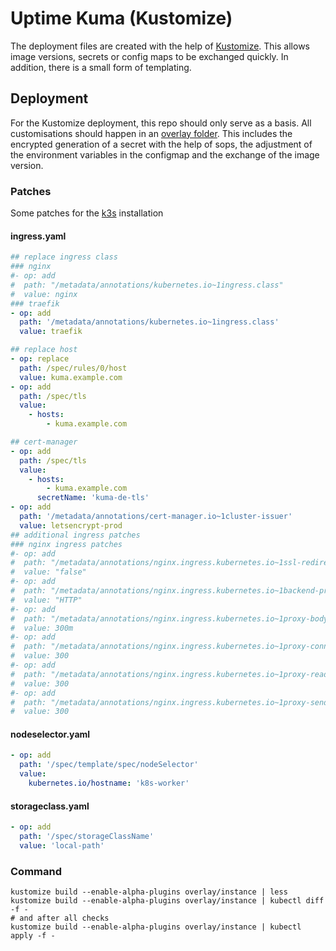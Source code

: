 # Uptime Kuma (Kustomize)

The deployment files are created with the help of [Kustomize](https://kustomize.io/). This allows image versions, secrets or config maps to be exchanged quickly. In addition, there is a small form of templating.

## Deployment

For the Kustomize deployment, this repo should only serve as a basis. All customisations should happen in an [overlay folder](https://github.com/kubernetes-sigs/kustomize/blob/master/README.md#2-create-variants-using-overlays). This includes the encrypted generation of a secret with the help of sops, the adjustment of the environment variables in the configmap and the exchange of the image version.

### Patches

Some patches for the [k3s](https://k3s.io/) installation

#### ingress.yaml

```yaml
## replace ingress class
### nginx
#- op: add
#  path: "/metadata/annotations/kubernetes.io~1ingress.class"
#  value: nginx
### traefik
- op: add
  path: '/metadata/annotations/kubernetes.io~1ingress.class'
  value: traefik

## replace host
- op: replace
  path: /spec/rules/0/host
  value: kuma.example.com
- op: add
  path: /spec/tls
  value:
    - hosts:
        - kuma.example.com

## cert-manager
- op: add
  path: /spec/tls
  value:
    - hosts:
        - kuma.example.com
      secretName: 'kuma-de-tls'
- op: add
  path: '/metadata/annotations/cert-manager.io~1cluster-issuer'
  value: letsencrypt-prod
## additional ingress patches
### nginx ingress patches
#- op: add
#  path: "/metadata/annotations/nginx.ingress.kubernetes.io~1ssl-redirect"
#  value: "false"
#- op: add
#  path: "/metadata/annotations/nginx.ingress.kubernetes.io~1backend-protocol"
#  value: "HTTP"
#- op: add
#  path: "/metadata/annotations/nginx.ingress.kubernetes.io~1proxy-body-size"
#  value: 300m
#- op: add
#  path: "/metadata/annotations/nginx.ingress.kubernetes.io~1proxy-connect-timeout"
#  value: 300
#- op: add
#  path: "/metadata/annotations/nginx.ingress.kubernetes.io~1proxy-read-timeout"
#  value: 300
#- op: add
#  path: "/metadata/annotations/nginx.ingress.kubernetes.io~1proxy-send-timeout"
#  value: 300
```

#### nodeselector.yaml

```yaml
- op: add
  path: '/spec/template/spec/nodeSelector'
  value:
    kubernetes.io/hostname: 'k8s-worker'
```

#### storageclass.yaml

```yaml
- op: add
  path: '/spec/storageClassName'
  value: 'local-path'
```

### Command

```shell
kustomize build --enable-alpha-plugins overlay/instance | less
kustomize build --enable-alpha-plugins overlay/instance | kubectl diff -f -
# and after all checks
kustomize build --enable-alpha-plugins overlay/instance | kubectl apply -f -
```
